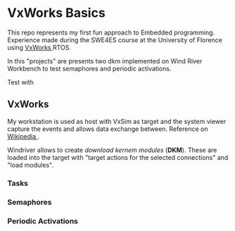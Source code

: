 # VxWorks Basics
This repo represents my first fun approach to Embedded programming. Experience made during the SWE4ES course at the University of Florence using <a href="https://www.windriver.com/products/vxworks"> VxWorks </a> RTOS.

In this "projects" are presents two dkm implemented on Wind River Workbench to test semaphores and periodic activations.

<!-- metti il tree -->

Test with
<!-- metti la kernel shell -->

## VxWorks
My workstation is used as host with VxSim as target and the system viewer capture the events and allows data exchange between. Reference on <a href= "https://en.wikipedia.org/wiki/VxWorks"> Wikipedia </a>. 

Windriver allows to create _download kernem modules_ (**DKM**). These are loaded into the target with "target actions for the selected connections" and "load modules".

<!-- metti la gif -->

### Tasks

### Semaphores

### Periodic Activations
